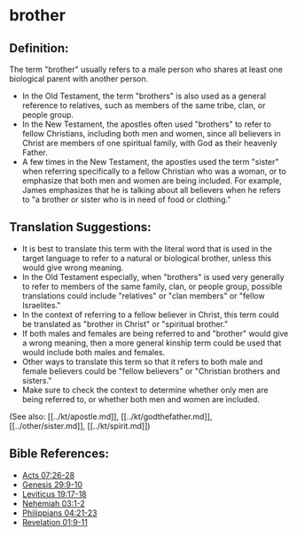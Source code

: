 # brother #

## Definition: ##

The term "brother" usually refers to a male person who shares at least one biological parent with another person.

* In the Old Testament, the term "brothers" is also used as a general reference to relatives, such as members of the same tribe, clan, or people group.
* In the New Testament, the apostles often used "brothers" to refer to fellow Christians, including both men and women, since all believers in Christ are members of one spiritual family, with God as their heavenly Father.
* A few times in the New Testament, the apostles used the term "sister" when referring specifically to a fellow Christian who was a woman, or to emphasize that both men and women are being included. For example, James emphasizes that he is talking about all believers when he refers to "a brother or sister who is in need of food or clothing."

## Translation Suggestions: ##

* It is best to translate this term with the literal word that is used in the target language to refer to a natural or biological brother, unless this would give wrong meaning.
* In the Old Testament especially, when "brothers" is used very generally to refer to members of the same family, clan, or people group, possible translations could include "relatives" or "clan members" or "fellow Israelites."
* In the context of referring to a fellow believer in Christ, this term could be translated as "brother in Christ" or "spiritual brother."
* If both males and females are being referred to and "brother" would give a wrong meaning, then a more general kinship term could be used that would include both males and females.
* Other ways to translate this term so that it refers to both male and female believers could be "fellow believers" or "Christian brothers and sisters."
* Make sure to check the context to determine whether only men are being referred to, or whether both men and women are included.

(See also: [[../kt/apostle.md]], [[../kt/godthefather.md]], [[../other/sister.md]], [[../kt/spirit.md]])

## Bible References: ##

* [Acts 07:26-28](en/tn/act/help/07/26)
* [Genesis 29:9-10](en/tn/gen/help/29/09)
* [Leviticus 19:17-18](en/tn/lev/help/19/17)
* [Nehemiah 03:1-2](en/tn/neh/help/03/01)
* [Philippians 04:21-23](en/tn/php/help/04/21)
* [Revelation 01:9-11](en/tn/rev/help/01/09)